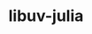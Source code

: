 ---
title: "libuv-julia"
layout: cache
categories: [package, develop-2024-08-04]
meta: {"versions": ["1.44.2", "1.44.3"], "compilers": ["gcc@=11.4.0"], "oss": ["ubuntu22.04"], "platforms": ["linux"], "targets": ["x86_64_v3"], "stacks": ["root", "tutorial"], "num_specs": 2, "num_specs_by_stack": {"root": 2, "tutorial": 1}}
spec_details: [{"hash": "h5i3tpr7accg5x7fj7n34k2p3azrqqos", "compiler": "gcc@=11.4.0", "versions": ["1.44.2"], "os": "ubuntu22.04", "platform": "linux", "target": "x86_64_v3", "variants": ["build_system=autotools"], "stacks": ["root", "tutorial"], "size": "-", "tarball": "https://binaries.spack.io/releases/develop-2024-08-04/build_cache/linux-ubuntu22.04-x86_64_v3/gcc-11.4.0/libuv-julia-1.44.2/linux-ubuntu22.04-x86_64_v3-gcc-11.4.0-libuv-julia-1.44.2-h5i3tpr7accg5x7fj7n34k2p3azrqqos.spack"}, {"hash": "6yvhuuqs64vghpt7jqizcnuzrtu477cf", "compiler": "gcc@=11.4.0", "versions": ["1.44.3"], "os": "ubuntu22.04", "platform": "linux", "target": "x86_64_v3", "variants": ["build_system=autotools"], "stacks": ["root"], "size": "-", "tarball": "https://binaries.spack.io/releases/develop-2024-08-04/build_cache/linux-ubuntu22.04-x86_64_v3/gcc-11.4.0/libuv-julia-1.44.3/linux-ubuntu22.04-x86_64_v3-gcc-11.4.0-libuv-julia-1.44.3-6yvhuuqs64vghpt7jqizcnuzrtu477cf.spack"}]
---
